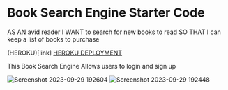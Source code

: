 # Book Search Engine Starter Code
AS AN avid reader
I WANT to search for new books to read
SO THAT I can keep a list of books to purchase

(HEROKU)[link]
[HEROKU DEPLOYMENT](https://warm-island-51487-710dfd33495b.herokuapp.com/)


This Book Search Engine Allows users to login and sign up

![Screenshot 2023-09-29 192604](https://github.com/mayaj0yce/search21/assets/129634010/b9cbb3ee-ca8f-40c9-b64b-c7e9dedf8799)
![Screenshot 2023-09-29 192448](https://github.com/mayaj0yce/search21/assets/129634010/a0edc56c-79cf-4ef3-8de6-f09bc3ee0906)
